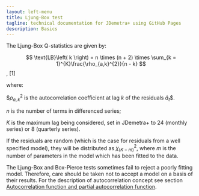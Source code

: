 ```yaml
---
layout: left-menu
title: Ljung-Box test
tagline: technical documentation for JDemetra+ using GitHub Pages
description: Basics
---
```



The Ljung-Box Q-statistics are given by:

  $$
  \text{LB}\left( k \right) = n \times (n + 2) \times \sum_{k = 1}^{K}\frac{\rho_{a,k}^{2}}{n - k}
  $$,   \[1\] <!---\[7.144\]      --> 

where:

$$\rho_{a,k}^{2}$ is the autocorrelation coefficient at lag $k$ of the
residuals ${\widehat{a}}_{t}$$.

$n$ is the number of terms in differenced series;

$K$ is the maximum lag being considered, set in JDemetra+ to $24$
(monthly series) or $8$ (quarterly series).

If the residuals are random (which is the case for residuals from a well
specified model), they will be distributed as $\chi_{(K - m)}^{2}$,
where $m$ is the number of parameters in the model which has been fitted
to the data.

The Ljung-Box and Box-Pierce tests sometimes fail to reject a poorly
fitting model. Therefore, care should be taken not to accept a model on
a basis of their results. For the description of autocorrelation concept
see section [Autocorrelation function and partial autocorrelation function](../theory/ACF_and_PACF.html).

